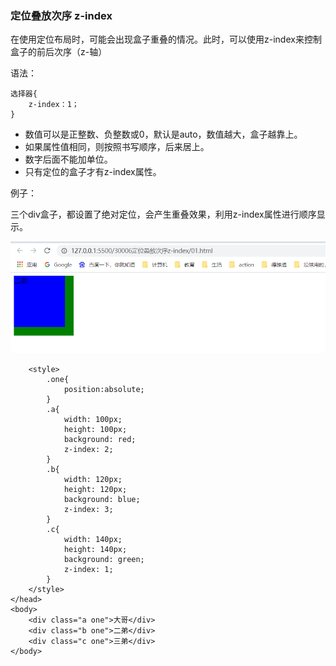 ### 定位叠放次序 z-index



在使用定位布局时，可能会出现盒子重叠的情况。此时，可以使用z-index来控制盒子的前后次序（z-轴）

语法：

```
选择器{
	z-index：1；
}
```

- 数值可以是正整数、负整数或0，默认是auto，数值越大，盒子越靠上。
- 如果属性值相同，则按照书写顺序，后来居上。
- 数字后面不能加单位。
- 只有定位的盒子才有z-index属性。



例子：



三个div盒子，都设置了绝对定位，会产生重叠效果，利用z-index属性进行顺序显示。



![image-20211130153319550](12定位的叠放顺序z-index.assets/image-20211130153319550.png)



```
    <style>
        .one{
            position:absolute;
        }
        .a{
            width: 100px;
            height: 100px;
            background: red;
            z-index: 2;
        }   
        .b{
            width: 120px;
            height: 120px;
            background: blue;
            z-index: 3;
        }
        .c{
            width: 140px;
            height: 140px;
            background: green;
            z-index: 1;
        }
    </style>
</head>
<body>
    <div class="a one">大哥</div>
    <div class="b one">二弟</div>
    <div class="c one">三弟</div>
</body>
```

